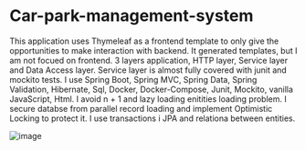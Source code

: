 # Car-park-management-system

This application uses Thymeleaf as a frontend template to only give the opportunities to make interaction with backend.
It generated templates, but I am not focued on frontend.
3 layers application, HTTP layer, Service layer and Data Access layer.
Service layer is almost fully covered with junit and mockito tests.
I use Spring Boot, Spring MVC, Spring Data, Spring Validation, Hibernate, Sql, Docker, Docker-Compose, Junit, Mockito, vanilla JavaScript, Html.
I avoid n + 1 and lazy loading enitities loading problem.
I secure databse from parallel record loading and implement Optimistic Locking to protect it.
I use transactions i JPA and relationa between entities.

![image](https://github.com/fallenowsky/Car-park-management-system/assets/106607529/8f9dc8c5-fecc-4166-b78a-eff9db2da914)

